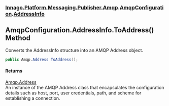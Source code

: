 ### [Innago\.Platform\.Messaging\.Publisher\.Amqp](../../index.md 'Innago\.Platform\.Messaging\.Publisher\.Amqp').[AmqpConfiguration](../index.md 'Innago\.Platform\.Messaging\.Publisher\.Amqp\.AmqpConfiguration').[AddressInfo](index.md 'Innago\.Platform\.Messaging\.Publisher\.Amqp\.AmqpConfiguration\.AddressInfo')

## AmqpConfiguration\.AddressInfo\.ToAddress\(\) Method

Converts the AddressInfo structure into an AMQP Address object\.

```csharp
public Amqp.Address ToAddress();
```

#### Returns
[Amqp\.Address](https://learn.microsoft.com/en-us/dotnet/api/amqp.address 'Amqp\.Address')  
An instance of the AMQP Address class that encapsulates the configuration details
such as host, port, user credentials, path, and scheme for establishing a connection\.
